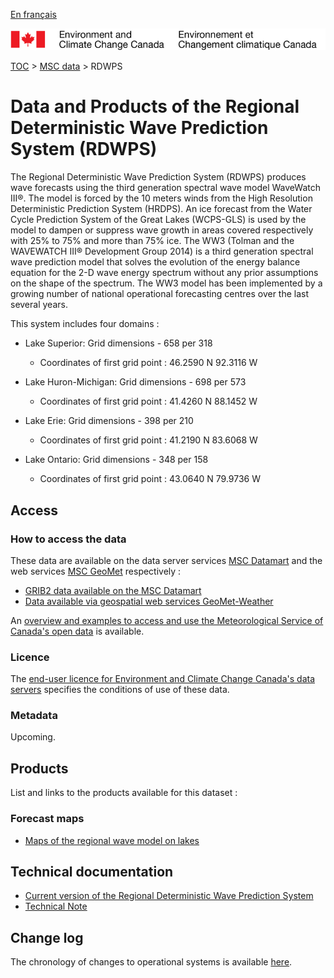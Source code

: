[En français](readme_rdwps_fr.md)

![ECCC logo](../../img_eccc-logo.png)

[TOC](../../readme_en.md) > [MSC data](../readme_en.md) > RDWPS


# Data and Products of the Regional Deterministic Wave Prediction System (RDWPS)

The Regional Deterministic Wave Prediction System (RDWPS) produces wave forecasts using the third generation spectral wave model WaveWatch III®. The model is forced by the 10 meters winds from the High Resolution Deterministic Prediction System (HRDPS). An ice forecast from the Water Cycle Prediction System of the Great Lakes (WCPS-GLS) is used by the model to dampen or suppress wave growth in areas covered respectively with 25% to 75% and more than 75% ice. 
The WW3 (Tolman and the WAVEWATCH III® Development Group 2014) is a third generation spectral wave prediction model that solves the evolution of the energy balance equation for the 2-D wave energy spectrum without any prior assumptions on the shape of the spectrum. The WW3 model has been implemented by a growing number of national operational forecasting centres over the last several years. 

This system includes four domains :

* Lake Superior: Grid dimensions - 658 per 318
    * Coordinates of first grid point : 46.2590 N 92.3116 W

* Lake Huron-Michigan: Grid dimensions - 698 per 573
    * Coordinates of first grid point : 41.4260 N 88.1452 W

* Lake Erie: Grid dimensions - 398 per 210
    * Coordinates of first grid point : 41.2190 N 83.6068 W

* Lake Ontario: Grid dimensions - 348 per 158
    * Coordinates of first grid point : 43.0640 N 79.9736 W

## Access

### How to access the data

These data are available on the data server services [MSC Datamart](../../msc-datamart/readme_en.md) and the web services [MSC GeoMet](../../msc-geomet/readme_en.md) respectively :

* [GRIB2 data available on the MSC Datamart](readme_rdwps-datamart_en.md) 
* [Data available via geospatial web services GeoMet-Weather](../../msc-geomet/readme_en.md)

An [overview and examples to access and use the Meteorological Service of Canada's open data](../../usage/readme_en.md) is available.

### Licence

The [end-user licence for Environment and Climate Change Canada's data servers](../../licence/readme_en.md) specifies the conditions of use of these data.

### Metadata

Upcoming.

## Products

List and links to the products available for this dataset :

### Forecast maps

* [Maps of the regional wave model on lakes](https://weather.gc.ca/model_forecast/wave_e.html)

## Technical documentation

* [Current version of the Regional Deterministic Wave Prediction System](https://collaboration.cmc.ec.gc.ca/cmc/cmoi/product_guide/docs/tech_specifications/tech_specifications_RDWPS_3.2.0_e.pdf)
* [Technical Note](https://collaboration.cmc.ec.gc.ca/cmc/cmoi/product_guide/docs/lib/op_systems/doc_opchanges/technote_rdwps_20120524_e.pdf)

## Change log

The chronology of changes to operational systems is available [here](https://collaboration.cmc.ec.gc.ca/cmc/cmoi/product_guide/docs/changes_e.html).